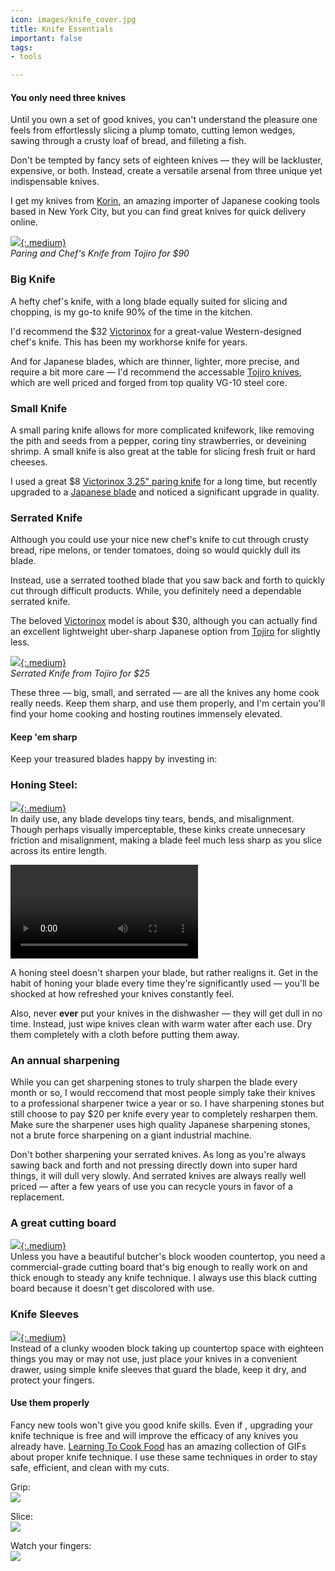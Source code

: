 ```yaml
---
icon: images/knife_cover.jpg
title: Knife Essentials
important: false
tags:
- tools

---
```

#### You only need three knives

Until you own a set of good knives, you can't understand the pleasure one feels from effortlessly slicing a plump tomato, cutting lemon wedges, sawing through a crusty loaf of bread, and filleting a fish.

Don't be tempted by fancy sets of eighteen knives — they will be lackluster, expensive, or both. Instead, create a versatile arsenal from  three unique yet indispensable knives.

I get my knives from [Korin](https://www.korin.com/), an amazing importer of Japanese cooking tools based in New York City, but you can find great knives for quick delivery online.

[![](https://images-na.ssl-images-amazon.com/images/I/618wZN%2BHY4L._SL1500_.jpg){:.medium}](https://amzn.to/2KA6T9Q)  
_Paring and Chef's Knife from Tojiro for $90_

### Big Knife

A hefty chef's knife, with a long blade equally suited for slicing and chopping, is my go-to knife 90% of the time in the kitchen.

I'd recommend the $32 [Victorinox](https://amzn.to/31NsAJf) for a great-value Western-designed chef's knife. This has been my workhorse knife for years.

And for Japanese blades, which are thinner, lighter, more precise, and require a bit more care — I'd recommend the accessable [Tojiro knives](https://amzn.to/2KA6T9Q), which are well priced and forged from top quality VG-10 steel core.

### Small Knife

A small paring knife allows for more complicated knifework, like removing the pith and seeds from a pepper, coring tiny strawberries, or deveining shrimp. A small knife is also great at the table for slicing fresh fruit or hard cheeses.

I used a great $8 [Victorinox 3.25" paring knife](https://amzn.to/2Hfyyee) for a long time, but recently upgraded to a [Japanese blade](https://amzn.to/2KA6T9Q) and noticed a significant upgrade in quality. 

### Serrated Knife

Although you could use your nice new chef's knife to cut through crusty bread, ripe melons, or tender tomatoes, doing so would quickly dull its blade.

Instead, use a serrated toothed blade that you saw back and forth to quickly cut through difficult products. While, you definitely need a dependable serrated knife.

The beloved [Victorinox](https://amzn.to/2NdSy4D) model is about $30, although you can actually find an excellent lightweight uber-sharp Japanese option from [Tojiro](https://amzn.to/2YYrVHR) for slightly less.

[![](https://images-na.ssl-images-amazon.com/images/I/51aMUICnA9L._SL1200_.jpg){:.medium}](https://amzn.to/2KCR0Q1)  
_Serrated Knife from Tojiro for $25_


These three — big, small, and serrated — are all the knives any home cook really needs. Keep them sharp, and use them properly, and I'm certain you'll find your home cooking and hosting routines immensely elevated.

#### Keep 'em sharp

Keep your treasured blades happy by investing in:

### Honing Steel:

[![](https://images.wisegeek.com/chef-in-white-with-knife.jpg){:.medium}](https://amzn.to/31Q4T3b)  
In daily use, any blade develops tiny tears, bends, and misalignment. Though perhaps visually imperceptable, these kinks create unnecesary friction and misalignment, making a blade feel much less sharp as you slice across its entire length.

![](https://blades.guru/wp-content/uploads/2018/12/Animated-GIF-original-3.mp4?_=3)

A honing steel doesn't sharpen your blade, but rather realigns it. Get in the habit of honing your blade every time they're significantly used — you'll be shocked at how refreshed your knives constantly feel.

Also, never **ever** put your knives in the dishwasher — they will get dull in no time. Instead, just wipe knives clean with warm water after each use. Dry them completely with a cloth before putting them away.

### An annual sharpening

While you can get sharpening stones to truly sharpen the blade every month or so, I would reccomend that most people simply take their knives to a professional sharpener twice a year or so. I have sharpening stones but still choose to pay $20 per knife every year to completely resharpen them. Make sure the sharpener uses high quality Japanese sharpening stones, not a brute force sharpening on a giant industrial machine.

Don't bother sharpening your serrated knives. As long as you're always sawing back and forth and not pressing directly down into super hard things, it will dull very slowly. And serrated knives are always really well priced — after a few years of use you can recycle yours in favor of a replacement.

### A great cutting board

[![](https://images-na.ssl-images-amazon.com/images/I/41o5rVDlWwL._SL1200_.jpg){:.medium}](https://amzn.to/2Zdu2CR)  
Unless you have a beautiful butcher's block wooden countertop, you need a commercial-grade cutting board that's big enough to really work on and thick enough to steady any knife technique. I always use this black cutting board because it doesn't get discolored with use.

### Knife Sleeves

[![](https://images-na.ssl-images-amazon.com/images/I/A1cnRPRCmtL._SL1500_.jpg){:.medium}](https://amzn.to/2YWVWYI)  
Instead of a clunky wooden block taking up countertop space with eighteen things you may or may not use, just place your knives in a convenient drawer, using simple knife sleeves that guard the blade, keep it dry, and protect your fingers.

#### Use them properly

Fancy new tools won't give you good knife skills. Even if , upgrading your knife technique is free and will improve the efficacy of any knives you already have. [Learning To Cook Food](http://www.learningtocookfood.com/knife-skills-gif-guide/) has an amazing collection of GIFs about proper knife technique. I use these same techniques in order to stay safe, efficient, and clean with my cuts.

Grip:  
![](https://i0.wp.com/www.learningtocookfood.com/wp-content/uploads/2016/01/KnifeSkillsBladeGrip2.gif?zoom=2&resize=625%2C352)

Slice:  
![](https://i0.wp.com/www.learningtocookfood.com/wp-content/uploads/2016/01/KnifeSkills3StepMotionB.gif?zoom=2&resize=625%2C352)

Watch your fingers:  
![](https://i2.wp.com/www.learningtocookfood.com/wp-content/uploads/2016/01/KnifeSkillsGuideHandGrip.gif?zoom=2&resize=625%2C352)